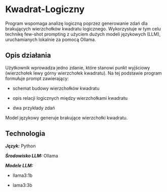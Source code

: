 # Kwadrat-Logiczny

Program wspomaga analizę logiczną poprzez generowanie zdań dla brakujących wierzchołków kwadratu logicznego. Wykorzystuje w tym celu technikę few-shot prompting z użyciem dużych modeli językowych (LLM), uruchamianych lokalnie za pomocą Ollama.

Opis działania
---
Użytkownik wprowadza jedno zdanie, które stanowi punkt wyjściowy (wierzchołek lewy górny wierzchołek kwadratu). Na tej podstawie program formułuje prompt zawierający:

- schemat budowy wierzchołków kwadratu

- opis relacji logicznych między wierzchołkami kwadratu

- dwa przykłady zdań

Model językowy generuje brakujące wierzchołki kwadratu.


Technologia
---
***Język:*** Python

***Środowisko LLM:*** Ollama

***Modele LLM:***

- llama3:1b

- lama3:3b